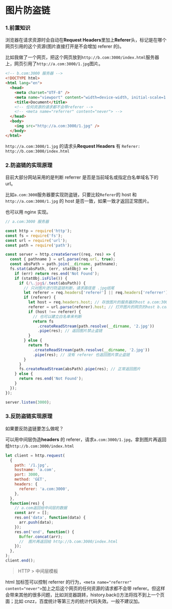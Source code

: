 # 图片防盗链

### 1.前置知识

浏览器在请求资源时会自动在**Request Headers**里加上**Referer**头，标记是在哪个网页引用的这个资源(图片直接打开是不会增加 referer 的)。

比如我做了一个网页，把这个网页放到`http://b.com:3000/index.html`服务器上，网页引用了`http://a.com:3000/1.jpg`图片。

```html
<!-- b.com:3000 服务器 -->
<!DOCTYPE html>
<html lang="en">
  <head>
    <meta charset="UTF-8" />
    <meta name="viewport" content="width=device-width, initial-scale=1.0" />
    <title>Document</title>
    <!-- 任何资源的请求都不会带referer -->
    <!-- <meta name="referrer" content="never"> -->
  </head>
  <body>
    <img src="http://a.com:3000/1.jpg" />
  </body>
</html>
```

`http://a.com:3000/1.jpg` 的请求头**Request Headers** 有 `Referer: http://b.com:3000/index.html`

### 2.防盗链的实现原理

目前大部分网站采用的是判断 referrer 是否是当前域名或指定白名单域名下的 url。

比如`a.com:3000`服务器要实现防盗链，只要比较`Referer`的 host 和`http://a.com:3000/1.jpg` 的 host 是否一致，如果一致才返回正常图片。

也可以用 nginx 实现。

```js
// a.com:3000 服务器

const http = require('http');
const fs = require('fs');
const url = require('url');
const path = require('path');

const server = http.createServer((req, res) => {
  const { pathname } = url.parse(req.url, true);
  const absPath = path.join(__dirname, pathname);
  fs.stat(absPath, (err, statObj) => {
    if (err) return res.end('Not Found');
    if (statObj.isFile()) {
      if (/\.jpg$/.test(absPath)) {
        // 只对图片进行防盗链判断，请求路径是 .jpg结尾
        let referer = req.headers['referer'] || req.headers['referrer']; // 打开图片的网页 b.com:3000/index.html
        if (referer) {
          let host = req.headers.host; // 存放图片的服务器的host a.com:3000
          referer = url.parse(referer).host; // 打开图片的网页的host b.com:3000
          if (host !== referer) {
            // 也可以建立白名单来判断
            return fs
              .createReadStream(path.resolve(__dirname, '2.jpg'))
              .pipe(res); // 返回图片禁止盗链
          }
        } else {
          return fs
            .createReadStream(path.resolve(__dirname, '2.jpg'))
            .pipe(res); // 没有 referer 也返回图片禁止盗链
        }
      }
      fs.createReadStream(absPath).pipe(res); // 正常返回图片
    } else {
      return res.end('Not Found');
    }
  });
});

server.listen(3000);
```

### 3.反防盗链实现原理

如果要反防盗链要怎么做呢？

可以用中间层伪造**headers** 的 referer，请求`a.com:3000/1.jpg`，拿到图片再返回给`http://b.com:3000/index.html`

```js
let client = http.request(
  {
    path: '/1.jpg',
    hostname: 'a.com',
    port: 3000,
    method: 'GET',
    headers: {
      referer: 'a.com:3000',
    },
  },
  function(res) {
    // a.com返回给中间层的数据
    const arr = [];
    res.on('data', function(data) {
      arr.push(data);
    });
    res.on('end', function() {
      Buffer.concat(arr);
      //  图片再返回给 http://b.com:3000/index.html
    });
  },
);
client.end();
```

> HTTP > 中间层模板

html 加标签可以控制 referrer 的行为，`<meta name="referrer" content="never">`加上之后这个网页的任何资源的请求都不会带 referer。但这样会带来其他的很多问题，比如浏览器跳转，history.back()方法将找不到上一个页面；比如 cnzz，百度统计等第三方的统计代码失效。一般不建议加。
